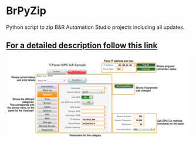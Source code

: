 # BrPyZip

Python script to zip B&R Automation Studio projects including all updates.

## [**For a detailed description follow this link**](https://br-automation-com.github.io/mappPanel/)

![](https://github.com/br-automation-com/mappPanel/blob/gh-pages/images/overview.jpg)


